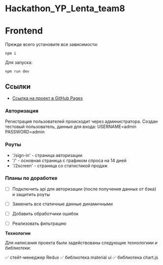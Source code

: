 # Hackathon_YP_Lenta_team8

# Frontend

Прежде всего установите все зависимости:

    npm i 

Для запуска:

    npm run dev

## Ссылки

<!-- Ссылка на GitHub Pages https://plotnikovaksyu.github.io/Hackathon_YP_Lenta_team8/ -->

* [Ссылка на  проект в GitHub Pages](https://plotnikovaksyu.github.io/Hackathon_YP_Lenta_team8)

### Авторизация 

Регистрация пользователей происходит через администратора.
Создан тестовый пользователь, данные для входа:
USERNAME=admin
PASSWORD=admin


### Роуты
- '/sign-in' - страница авторизации
- '/' - основная страница с графиком спроса на 14 дней
- '/2screen' - страница со статистикой продаж


### Планы по доработке
- [ ] Подключить api для авторизации (после получения данных от бэка) и защитить роуты
- [ ] Заменить все статичные данные динамичными
- [ ] Добавить обработчики ошибок
- [ ] Реализовать фильтрацию


**Технологии**

Для написания проекта были задействованы следующие *технологиии и библиотеки*:

:white_check_mark: стейт-менеджер Redux
:white_check_mark: библиотека material ui 
:white_check_mark: библиотека chart.js
    
<!-- ### Правила работы с ветками и их названия

Ветки называем по схеме **префикс/название_задачи**.

| Prefix   | название_задачи |
| -------- | --------------- |
| feature  | задача          |
| fix      | задача          |
| refactor | задача          |
| hotfix   | задача          |

### Название коммитов

Для сообщений коммитов используем [Conventional Commits](https://www.conventionalcommits.org/en/v1.0.0/). На данном этапе дополнительный scope можно не указывать, сообщение коммита должно выглядеть следующим образом:

    feat: краткое описание выполненной работы -->